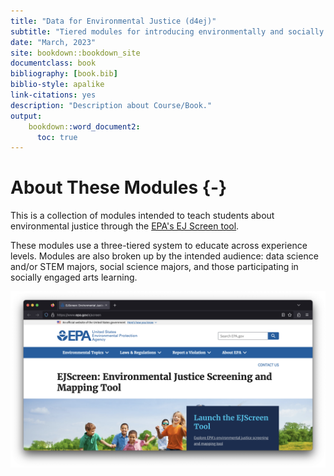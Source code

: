 ```yaml
---
title: "Data for Environmental Justice (d4ej)"
subtitle: "Tiered modules for introducing environmentally and socially conscious data science"
date: "March, 2023"
site: bookdown::bookdown_site
documentclass: book
bibliography: [book.bib]
biblio-style: apalike
link-citations: yes
description: "Description about Course/Book."
output:
    bookdown::word_document2:   
      toc: true
---
```


# About These Modules {-}

This is a collection of modules intended to teach students about environmental justice through the [EPA's EJ Screen tool](https://www.epa.gov/ejscreen).

These modules use a three-tiered system to educate across experience levels. Modules are also broken up by the intended audience: data science and/or STEM majors, social science majors, and those participating in socially engaged arts learning.

![](assets/ej_screen.png)
